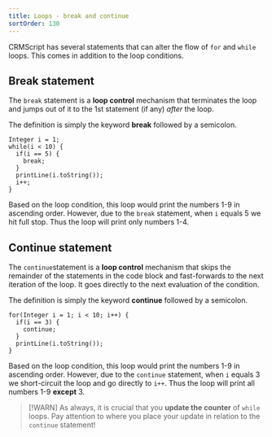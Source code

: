 ```yaml
---
title: Loops - break and continue
sortOrder: 130
---
```


CRMScript has several statements that can alter the flow of `for` and `while` loops. This comes in addition to the loop conditions.

## Break statement

The `break` statement is a **loop control** mechanism that terminates the loop and jumps out of it to the 1st statement (if any) *after* the loop.

The definition is simply the keyword **break** followed by a semicolon.

```crmscript!
Integer i = 1;
while(i < 10) {
  if(i == 5) {
    break;
  }
  printLine(i.toString());
  i++;
}
```

Based on the loop condition, this loop would print the numbers 1-9 in ascending order. However, due to the `break` statement, when `i` equals 5 we hit full stop. Thus the loop will print only numbers 1-4.

## Continue statement

The `continue`statement is a **loop control** mechanism that skips the remainder of the statements in the code block and fast-forwards to the next iteration of the loop. It goes directly to the next evaluation of the condition.

The definition is simply the keyword **continue** followed by a semicolon.

```crmscript!
for(Integer i = 1; i < 10; i++) {
  if(i == 3) {
    continue;
  }
  printLine(i.toString());
}
```

Based on the loop condition, this loop would print the numbers 1-9 in ascending order. However, due to the `continue` statement, when `i` equals 3 we short-circuit the loop and go directly to `i++`. Thus the loop will print all numbers 1-9 **except** 3.

> [!WARN]
> As always, it is crucial that you **update the counter** of `while` loops. Pay attention to where you place your update in relation to the `continue` statement!
